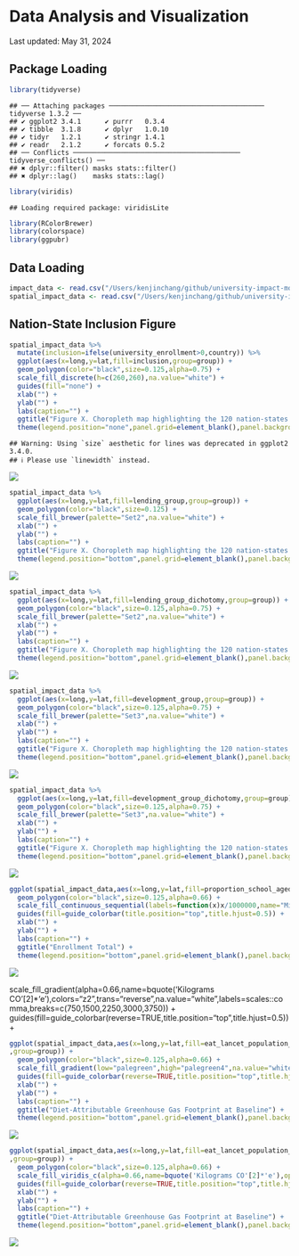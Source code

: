 Data Analysis and Visualization
================
Last updated: May 31, 2024

## Package Loading

``` r
library(tidyverse)
```

    ## ── Attaching packages ─────────────────────────────────────── tidyverse 1.3.2 ──
    ## ✔ ggplot2 3.4.1      ✔ purrr   0.3.4 
    ## ✔ tibble  3.1.8      ✔ dplyr   1.0.10
    ## ✔ tidyr   1.2.1      ✔ stringr 1.4.1 
    ## ✔ readr   2.1.2      ✔ forcats 0.5.2 
    ## ── Conflicts ────────────────────────────────────────── tidyverse_conflicts() ──
    ## ✖ dplyr::filter() masks stats::filter()
    ## ✖ dplyr::lag()    masks stats::lag()

``` r
library(viridis)
```

    ## Loading required package: viridisLite

``` r
library(RColorBrewer)
library(colorspace)
library(ggpubr)
```

## Data Loading

``` r
impact_data <- read.csv("/Users/kenjinchang/github/university-impact-model/data/model-output/university-impact-model.csv")
spatial_impact_data <- read.csv("/Users/kenjinchang/github/university-impact-model/data/model-output/university-impact-model-shapefile.csv")
```

## Nation-State Inclusion Figure

``` r
spatial_impact_data %>%
  mutate(inclusion=ifelse(university_enrollment>0,country)) %>%
  ggplot(aes(x=long,y=lat,fill=inclusion,group=group)) + 
  geom_polygon(color="black",size=0.125,alpha=0.75) +
  scale_fill_discrete(h=c(260,260),na.value="white") +
  guides(fill="none") +
  xlab("") + 
  ylab("") +
  labs(caption="") +
  ggtitle("Figure X. Choropleth map highlighting the 120 nation-states included in our analyses.") +
  theme(legend.position="none",panel.grid=element_blank(),panel.background=element_rect(fill="white"),panel.border=element_rect(fill=NA),axis.text=element_blank(),axis.ticks=element_blank())
```

    ## Warning: Using `size` aesthetic for lines was deprecated in ggplot2 3.4.0.
    ## ℹ Please use `linewidth` instead.

![](analysis-script_files/figure-gfm/unnamed-chunk-3-1.png)<!-- -->

``` r
spatial_impact_data %>%
  ggplot(aes(x=long,y=lat,fill=lending_group,group=group)) + 
  geom_polygon(color="black",size=0.125) +
  scale_fill_brewer(palette="Set2",na.value="white") +
  xlab("") + 
  ylab("") +
  labs(caption="") +
  ggtitle("Figure X. Choropleth map highlighting the 120 nation-states included in our analyses.") +
  theme(legend.position="bottom",panel.grid=element_blank(),panel.background=element_rect(fill="white"),panel.border=element_rect(fill=NA),axis.text=element_blank(),axis.ticks=element_blank())
```

![](analysis-script_files/figure-gfm/unnamed-chunk-4-1.png)<!-- -->

``` r
spatial_impact_data %>%
  ggplot(aes(x=long,y=lat,fill=lending_group_dichotomy,group=group)) + 
  geom_polygon(color="black",size=0.125,alpha=0.75) +
  scale_fill_brewer(palette="Set2",na.value="white") +
  xlab("") + 
  ylab("") +
  labs(caption="") +
  ggtitle("Figure X. Choropleth map highlighting the 120 nation-states included in our analyses.") +
  theme(legend.position="bottom",panel.grid=element_blank(),panel.background=element_rect(fill="white"),panel.border=element_rect(fill=NA),axis.text=element_blank(),axis.ticks=element_blank())
```

![](analysis-script_files/figure-gfm/unnamed-chunk-5-1.png)<!-- -->

``` r
spatial_impact_data %>%
  ggplot(aes(x=long,y=lat,fill=development_group,group=group)) + 
  geom_polygon(color="black",size=0.125,alpha=0.75) +
  scale_fill_brewer(palette="Set3",na.value="white") +
  xlab("") + 
  ylab("") +
  labs(caption="") +
  ggtitle("Figure X. Choropleth map highlighting the 120 nation-states included in our analyses.") +
  theme(legend.position="bottom",panel.grid=element_blank(),panel.background=element_rect(fill="white"),panel.border=element_rect(fill=NA),axis.text=element_blank(),axis.ticks=element_blank())
```

![](analysis-script_files/figure-gfm/unnamed-chunk-6-1.png)<!-- -->

``` r
spatial_impact_data %>%
  ggplot(aes(x=long,y=lat,fill=development_group_dichotomy,group=group)) + 
  geom_polygon(color="black",size=0.125,alpha=0.75) +
  scale_fill_brewer(palette="Set3",na.value="white") +
  xlab("") + 
  ylab("") +
  labs(caption="") +
  ggtitle("Figure X. Choropleth map highlighting the 120 nation-states included in our analyses.") +
  theme(legend.position="bottom",panel.grid=element_blank(),panel.background=element_rect(fill="white"),panel.border=element_rect(fill=NA),axis.text=element_blank(),axis.ticks=element_blank())
```

![](analysis-script_files/figure-gfm/unnamed-chunk-7-1.png)<!-- -->

``` r
ggplot(spatial_impact_data,aes(x=long,y=lat,fill=proportion_school_aged_enrolled,group=group)) + 
  geom_polygon(color="black",size=0.125,alpha=0.66) + 
  scale_fill_continuous_sequential(labels=function(x)x/1000000,name="Millions Enrolled",palette="Purple-Blue",na.value="white",breaks=c(0,6000000,12000000,18000000,24000000,30000000),alpha=0.66) +
  guides(fill=guide_colorbar(title.position="top",title.hjust=0.5)) +
  xlab("") + 
  ylab("") +
  labs(caption="") +
  ggtitle("Enrollment Total") +
  theme(legend.position="bottom",panel.grid=element_blank(),panel.background=element_rect(fill="white"),panel.border=element_rect(fill=NA),axis.text=element_blank(),axis.ticks=element_blank(),legend.key.width=unit(3.5,"cm"))
```

![](analysis-script_files/figure-gfm/unnamed-chunk-8-1.png)<!-- -->

scale_fill_gradient(alpha=0.66,name=bquote(‘Kilograms
CO’\[2\]\*‘e’),colors=“z2”,trans=“reverse”,na.value=“white”,labels=scales::comma,breaks=c(750,1500,2250,3000,3750)) +
guides(fill=guide_colorbar(reverse=TRUE,title.position=“top”,title.hjust=0.5))
+

``` r
ggplot(spatial_impact_data,aes(x=long,y=lat,fill=eat_lancet_population_percent_reduction_kg_co2e
,group=group)) + 
  geom_polygon(color="black",size=0.125,alpha=0.66) + 
  scale_fill_gradient(low="palegreen",high="palegreen4",na.value="white") +
  guides(fill=guide_colorbar(reverse=TRUE,title.position="top",title.hjust=0.5)) +
  xlab("") + 
  ylab("") +
  labs(caption="") +
  ggtitle("Diet-Attributable Greenhouse Gas Footprint at Baseline") +
  theme(legend.position="bottom",panel.grid=element_blank(),panel.background=element_rect(fill="white"),panel.border=element_rect(fill=NA),axis.text=element_blank(),axis.ticks=element_blank(),legend.key.width=unit(3.5,"cm"))
```

![](analysis-script_files/figure-gfm/unnamed-chunk-9-1.png)<!-- -->

``` r
ggplot(spatial_impact_data,aes(x=long,y=lat,fill=eat_lancet_population_reduction_kg_co2e
,group=group)) + 
  geom_polygon(color="black",size=0.125,alpha=0.66) + 
  scale_fill_viridis_c(alpha=0.66,name=bquote('Kilograms CO'[2]*'e'),option="F",trans="reverse",na.value="white",labels=scales::comma,breaks=c(750,1500,2250,3000,3750)) +
  guides(fill=guide_colorbar(reverse=TRUE,title.position="top",title.hjust=0.5)) +
  xlab("") + 
  ylab("") +
  labs(caption="") +
  ggtitle("Diet-Attributable Greenhouse Gas Footprint at Baseline") +
  theme(legend.position="bottom",panel.grid=element_blank(),panel.background=element_rect(fill="white"),panel.border=element_rect(fill=NA),axis.text=element_blank(),axis.ticks=element_blank(),legend.key.width=unit(3.5,"cm"))
```

![](analysis-script_files/figure-gfm/unnamed-chunk-10-1.png)<!-- -->
